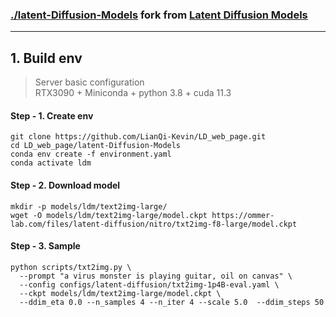 ### [./latent-Diffusion-Models](./latent-Diffusion-Models) fork from [Latent Diffusion Models](https://github.com/pesser/stable-diffusion) 

---

## 1. Build env
> Server basic configuration \
> RTX3090 + Miniconda + python 3.8 + cuda 11.3

#### Step - 1. Create env
```shell
git clone https://github.com/LianQi-Kevin/LD_web_page.git
cd LD_web_page/latent-Diffusion-Models
conda env create -f environment.yaml
conda activate ldm
```

#### Step - 2. Download model
```shell
mkdir -p models/ldm/text2img-large/
wget -O models/ldm/text2img-large/model.ckpt https://ommer-lab.com/files/latent-diffusion/nitro/txt2img-f8-large/model.ckpt
```

#### Step - 3. Sample
```shell
python scripts/txt2img.py \
  --prompt "a virus monster is playing guitar, oil on canvas" \
  --config configs/latent-diffusion/txt2img-1p4B-eval.yaml \
  --ckpt models/ldm/text2img-large/model.ckpt \
  --ddim_eta 0.0 --n_samples 4 --n_iter 4 --scale 5.0  --ddim_steps 50
```
